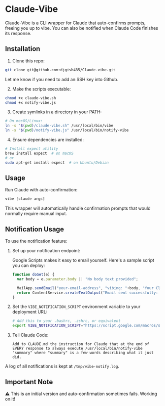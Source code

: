 # Claude-Vibe

Claude-Vibe is a CLI wrapper for Claude that auto-confirms prompts, freeing you up to vibe. You can also be notified when Claude Code finishes its response.

## Installation

1. Clone this repo: 
```bash
git clone git@github.com:djgish485/Claude-vibe.git
```
Let me know if you need to add an SSH key into Github.

2. Make the scripts executable:
```bash
chmod +x claude-vibe.sh
chmod +x notify-vibe.js
```

3. Create symlinks in a directory in your PATH:
```bash
# On macOS/Linux:
ln -s "$(pwd)/claude-vibe.sh" /usr/local/bin/vibe
ln -s "$(pwd)/notify-vibe.js" /usr/local/bin/notify-vibe
```

4. Ensure dependencies are installed:
```bash
# Install expect utility
brew install expect  # on macOS
# or
sudo apt-get install expect  # on Ubuntu/Debian
```

## Usage

Run Claude with auto-confirmation:
```bash
vibe [claude args]
```

This wrapper will automatically handle confirmation prompts that would normally require manual input.

## Notification Usage

To use the notification feature:

1. Set up your notification endpoint:

   Google Scripts makes it easy to email yourself. Here's a sample script you can deploy:

   ```javascript
   function doGet(e) {
     var body = e.parameter.body || "No body text provided";

     MailApp.sendEmail("your-email-address", "vibing: "+body, "Your Claude Code task has completed successfully.");
     return ContentService.createTextOutput("Email sent successfully: "+body);
   }
   ```

2. Set the `VIBE_NOTIFICATION_SCRIPT` environment variable to your deployment URL:

   ```bash
   # Add this to your .bashrc, .zshrc, or equivalent
   export VIBE_NOTIFICATION_SCRIPT="https://script.google.com/macros/s/your-deployed-script-id/exec"
   ```

3. Tell Claude Code:

   ```
   Add to CLAUDE.md the instruction for Claude that at the end of EVERY response to always execute /usr/local/bin/notify-vibe "summary" where "summary" is a few words describing what it just did.
   ```

A log of all notifications is kept at `/tmp/vibe-notify.log`.

## Important Note

⚠️ This is an initial version and auto-confirmation sometimes fails. Working on it!